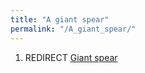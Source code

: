 ```yaml
---
title: "A giant spear"
permalink: "/A_giant_spear/"
---
```


1.  REDIRECT [Giant spear](Giant_spear "wikilink")